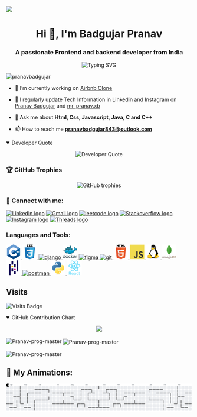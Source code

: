 <img src="https://github.com/Anmol-Baranwal/Cool-GIFs-For-GitHub/assets/74038190/d48893bd-0757-481c-8d7e-ba3e163feae7" />

<h1 align="center">Hi 👋, I'm Badgujar Pranav</h1>
<h3 align="center">A passionate Frontend and backend developer from India</h3>

<p align="center">
  <img src="https://readme-typing-svg.demolab.com?font=Fira+Code&size=22&pause=1000&color=fe424d&center=true&width=600&lines=Welcome+to+my+GitHub+profile!+💻;Frontend and backend developer+🌐;Open-Source+Contributor;Lifelong+Learner+🎓" alt="Typing SVG" />
</p>

<p align="left"> <img src="https://komarev.com/ghpvc/?username=itsKayWat&label=Profile%20views&color=0e75b6&style=flat" alt="pranavbadgujar" /> </p>

- 🌱 I’m currently working on [Airbnb Clone](https://github.com/Pranav-prog-master/Airbnb_Clone.git)

- 📝 I regularly update Tech Information in Linkedin and Instagram on [Pranav Badgujar](https://linkedin.com/in/pranav-badgujar-821224319) and [mr_pranav.xb](https://www.instagram.com/mr_pranav.xb_21?utm_source=ig_web_button_share_sheet&igsh=ZDNlZDc0MzIxNw==)

- 💬 Ask me about **Html, Css, Javascript, Java, C and C++**

- 📫 How to reach me **pranavbadgujar843@outlook.com**

<details open>
<summary>Developer Quote</summary>
<p align="center">
  <img src="https://readme-typing-svg.demolab.com?font=Fira+Code&duration=3000&pause=2000&color=C2FFC7&center=true&vCenter=true&random=false&width=800&lines=Coding+like+poetry+should+be+short+and+concise.++-+Santosh Kalwar" alt="Developer Quote"/>
</p>
</details>

### 🏆 GitHub Trophies

<p align="center">
  <img src="https://github-profile-trophy.vercel.app/?username=Pranav-prog-master&theme=radical&no-frame=true&no-bg=true&margin-w=4" alt="GitHub trophies" />
</p>

<h3 align="left">🤝 Connect with me:</h3>
<p align="left">
<a href="https://www.linkedin.com/in/pranav-badgujar-821224319" target="_blank" rel="noopener noreferrer">
<img src="https://img.shields.io/static/v1?message=LinkedIn&logo=linkedin&label=&color=0077B5&logoColor=white&labelColor=&style=for-the-badge" height="35" alt="LinkedIn logo" /></a>
<a href="pranavbadgujar843@gmail.com" target="_blank" rel="noopener noreferrer">
<img src="https://img.shields.io/static/v1?message=Gmail&logo=gmail&label=&color=D14836&logoColor=white&labelColor=&style=for-the-badge" height="35" alt="Gmail logo" /></a>
<a href="https://leetcode.com/u/pranavbadgujar/" target="_blank" rel="noopener noreferrer">
<img src="https://img.shields.io/static/v1?message=Leetcode&logo=leetcode&label=&color=5e5b5b&logoColor=white&labelColor=&style=for-the-badge" height="35" alt="leetcode logo" /></a>
<a href="https://stackoverflow.com/users/30034541/pranav-badgujar" target="_blank" rel="noopener noreferrer">
<img src="https://img.shields.io/static/v1?message=Stackoverflow&logo=stackover&label=&color=aca537&logoColor=white&labelColor=&style=for-the-badge" height="35" alt="Stackoverflow logo" /></a>
<a href="https://www.instagram.com/mr_pranav.xb_21" target="_blank" rel="noopener noreferrer">
<img src="https://img.shields.io/static/v1?message=Instagram&logo=instagram&label=&color=E4405F&logoColor=white&labelColor=&style=for-the-badge" height="35" alt="Instagram logo" /></a>
<a href="https://www.threads.net/@mr_pranav.xb_21" target="_blank" rel="noopener noreferrer">
<img src="https://img.shields.io/static/v1?message=Threads&logo=threads&label=&color=000000&logoColor=white&labelColor=&style=for-the-badge" height="35" alt="Threads logo" /></a>
</p>

<h3 align="left">Languages and Tools:</h3>
<p align="left"> <a href="https://www.w3schools.com/cpp/" target="_blank" rel="noreferrer"> <img src="https://raw.githubusercontent.com/devicons/devicon/master/icons/cplusplus/cplusplus-original.svg" alt="cplusplus" width="40" height="40"/> </a> <a href="https://www.w3schools.com/css/" target="_blank" rel="noreferrer"> <img src="https://raw.githubusercontent.com/devicons/devicon/master/icons/css3/css3-original-wordmark.svg" alt="css3" width="40" height="40"/> </a> <a href="https://www.djangoproject.com/" target="_blank" rel="noreferrer"> <img src="https://cdn.worldvectorlogo.com/logos/django.svg" alt="django" width="40" height="40"/> </a> <a href="https://www.docker.com/" target="_blank" rel="noreferrer"> <img src="https://raw.githubusercontent.com/devicons/devicon/master/icons/docker/docker-original-wordmark.svg" alt="docker" width="40" height="40"/> </a> <a href="https://www.figma.com/" target="_blank" rel="noreferrer"> <img src="https://www.vectorlogo.zone/logos/figma/figma-icon.svg" alt="figma" width="40" height="40"/> </a> <a href="https://git-scm.com/" target="_blank" rel="noreferrer"> <img src="https://www.vectorlogo.zone/logos/git-scm/git-scm-icon.svg" alt="git" width="40" height="40"/> </a> <a href="https://www.w3.org/html/" target="_blank" rel="noreferrer"> <img src="https://raw.githubusercontent.com/devicons/devicon/master/icons/html5/html5-original-wordmark.svg" alt="html5" width="40" height="40"/> </a> <a href="https://developer.mozilla.org/en-US/docs/Web/JavaScript" target="_blank" rel="noreferrer"> <img src="https://raw.githubusercontent.com/devicons/devicon/master/icons/javascript/javascript-original.svg" alt="javascript" width="40" height="40"/> </a> <a href="https://www.linux.org/" target="_blank" rel="noreferrer"> <img src="https://raw.githubusercontent.com/devicons/devicon/master/icons/linux/linux-original.svg" alt="linux" width="40" height="40"/> </a> <a href="https://www.mongodb.com/" target="_blank" rel="noreferrer"> <img src="https://raw.githubusercontent.com/devicons/devicon/master/icons/mongodb/mongodb-original-wordmark.svg" alt="mongodb" width="40" height="40"/> </a> <a href="https://pandas.pydata.org/" target="_blank" rel="noreferrer"> <img src="https://raw.githubusercontent.com/devicons/devicon/2ae2a900d2f041da66e950e4d48052658d850630/icons/pandas/pandas-original.svg" alt="pandas" width="40" height="40"/> </a> <a href="https://postman.com" target="_blank" rel="noreferrer"> <img src="https://www.vectorlogo.zone/logos/getpostman/getpostman-icon.svg" alt="postman" width="40" height="40"/> </a> <a href="https://www.python.org" target="_blank" rel="noreferrer"> <img src="https://raw.githubusercontent.com/devicons/devicon/master/icons/python/python-original.svg" alt="python" width="40" height="40"/> </a> <a href="https://reactjs.org/" target="_blank" rel="noreferrer"> <img src="https://raw.githubusercontent.com/devicons/devicon/master/icons/react/react-original-wordmark.svg" alt="react" width="40" height="40"/> </a> </p>

## Visits
![Visits Badge](https://profile-counter.glitch.me/Pranav-prog-master/count.svg)

<details open>
<summary>GitHub Contribution Chart</summary>
<p align="center">
    <img src="https://github-readme-activity-graph.vercel.app/graph?username=Pranav-prog-master&theme=github-compact&area=true&hide_border=true&custom_title=Contribution%20Graph&bg_color=000000&color=C2FFC7&line=CB9DF0&point=C2FFC7&area_color=CB9DF0" />
</p>
</details>

<p><img align="left" src="https://github-readme-stats.vercel.app/api/top-langs?username=Pranav-prog-master&show_icons=true&locale=en&layout=compact" alt="Pranav-prog-master" /></p>

<p>&nbsp;<img align="center" src="https://github-readme-stats.vercel.app/api?username=Pranav-prog-master&show_icons=true&locale=en" alt="Pranav-prog-master" /></p>

<p><img align="center" src="https://github-readme-streak-stats.herokuapp.com/?user=Pranav-prog-master&" alt="Pranav-prog-master" /></p>

## 🎨 My Animations:
<picture>
  <source media="(prefers-color-scheme: dark)" srcset="https://raw.githubusercontent.com/Pranav-prog-master/Pranav-prog-master/output/pacman-contribution-graph-dark.svg">
  <source media="(prefers-color-scheme: light)" srcset="https://raw.githubusercontent.com/Pranav-prog-master/Pranav-prog-master/output/pacman-contribution-graph.svg">
  <img alt="pacman contribution graph" src="https://raw.githubusercontent.com/Pranav-prog-master/Pranav-prog-master/output/pacman-contribution-graph.svg">
</picture>
